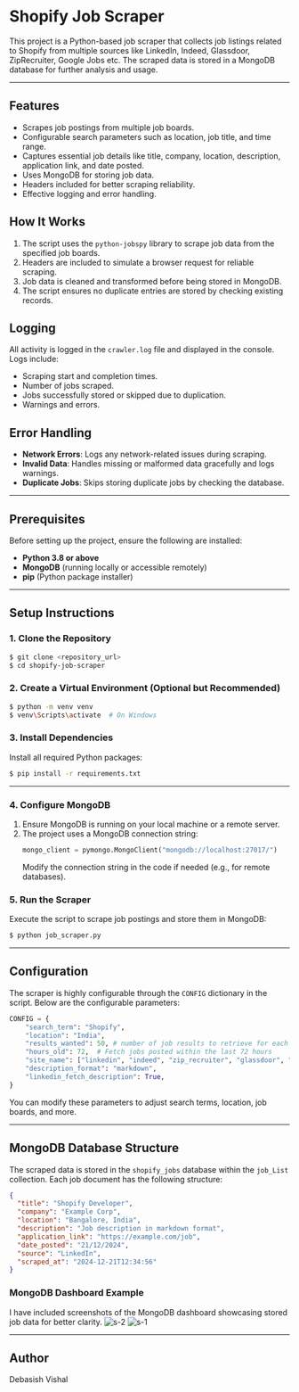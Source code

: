 # Shopify Job Scraper

This project is a Python-based job scraper that collects job listings related to Shopify from multiple sources like LinkedIn, Indeed, Glassdoor, ZipRecruiter, Google Jobs etc. The scraped data is stored in a MongoDB database for further analysis and usage.


---


## Features

- Scrapes job postings from multiple job boards.
- Configurable search parameters such as location, job title, and time range.
- Captures essential job details like title, company, location, description, application link, and date posted.
- Uses MongoDB for storing job data.
- Headers included for better scraping reliability.
- Effective logging and error handling.



## How It Works

1. The script uses the `python-jobspy` library to scrape job data from the specified job boards.
2. Headers are included to simulate a browser request for reliable scraping.
3. Job data is cleaned and transformed before being stored in MongoDB.
4. The script ensures no duplicate entries are stored by checking existing records.


## Logging

All activity is logged in the `crawler.log` file and displayed in the console. Logs include:

- Scraping start and completion times.
- Number of jobs scraped.
- Jobs successfully stored or skipped due to duplication.
- Warnings and errors.


## Error Handling

- **Network Errors**: Logs any network-related issues during scraping.
- **Invalid Data**: Handles missing or malformed data gracefully and logs warnings.
- **Duplicate Jobs**: Skips storing duplicate jobs by checking the database.

---

## Prerequisites

Before setting up the project, ensure the following are installed:

- **Python 3.8 or above**
- **MongoDB** (running locally or accessible remotely)
- **pip** (Python package installer)


---


## Setup Instructions

### 1. Clone the Repository

```bash
$ git clone <repository_url>
$ cd shopify-job-scraper
```

### 2. Create a Virtual Environment (Optional but Recommended)

```bash
$ python -m venv venv
$ venv\Scripts\activate  # On Windows
```

### 3. Install Dependencies

Install all required Python packages:

```bash
$ pip install -r requirements.txt
```

---


### 4. Configure MongoDB

1. Ensure MongoDB is running on your local machine or a remote server.
2. The project uses a MongoDB connection string:
   ```python
   mongo_client = pymongo.MongoClient("mongodb://localhost:27017/")
   ```
   Modify the connection string in the code if needed (e.g., for remote databases).

### 5. Run the Scraper

Execute the script to scrape job postings and store them in MongoDB:

```bash
$ python job_scraper.py
```

---


## Configuration

The scraper is highly configurable through the `CONFIG` dictionary in the script. Below are the configurable parameters:

```python
CONFIG = {
    "search_term": "Shopify",
    "location": "India",
    "results_wanted": 50, # number of job results to retrieve for each site specified in 'site_name'
    "hours_old": 72,  # Fetch jobs posted within the last 72 hours
    "site_name": ["linkedin", "indeed", "zip_recruiter", "glassdoor", "google"], # Multiple sources
    "description_format": "markdown",
    "linkedin_fetch_description": True,
}
```

You can modify these parameters to adjust search terms, location, job boards, and more.

---

## MongoDB Database Structure

The scraped data is stored in the `shopify_jobs` database within the `job_List` collection. Each job document has the following structure:

```json
{
  "title": "Shopify Developer",
  "company": "Example Corp",
  "location": "Bangalore, India",
  "description": "Job description in markdown format",
  "application_link": "https://example.com/job",
  "date_posted": "21/12/2024",
  "source": "LinkedIn",
  "scraped_at": "2024-12-21T12:34:56"
}
```

### MongoDB Dashboard Example

I have included screenshots of the MongoDB dashboard showcasing stored job data for better clarity.
![s-2](https://github.com/user-attachments/assets/5734cb37-0722-4216-9475-97bb42998176)
![s-1](https://github.com/user-attachments/assets/b44a9412-54be-4d78-abda-e50d9e8d5e0f)

---

## Author
Debasish Vishal

